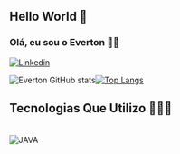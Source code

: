 ## Hello World 👋

### Olá, eu sou o Everton 🙋‍♂️

[![Linkedin](https://img.shields.io/badge/LinkedIn-0077B5?style=for-the-badge&logo=linkedin&logoColor=white)](https://www.linkedin.com/in/everton--souza/)

![Everton GitHub stats](https://github-readme-stats.vercel.app/api?username=souza-everton&show_icons=true&theme=tokyonight)[![Top Langs](https://github-readme-stats.vercel.app/api/top-langs/?username=souza-everton)](https://github.com/anuraghazra/github-readme-stats)

## Tecnologias Que Utilizo 👨🏻‍💻

<div style="display: inline_block"><br/>
  <img align="center" alt="JAVA" src="https://img.shields.io/badge/Java-ED8B00?style=for-the-badge&logo=java&logoColor=white"/>
  
</div>
